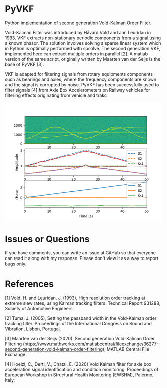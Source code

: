 # PyVKF
Python implementation of second generation Vold-Kalman Order Filter.

Vold-Kalman Filter was introduced by Håvard Vold and Jan Leuridan in 1993. VKF extracts non-stationary periodic components from a signal using a known phasor. The solution involves solving a sparse linear system which in Python is optimally performed with spsolve. The second generation VKF, implemented here can extract multiple orders in parallel [2]. A matlab version of the same script, originally written by Maarten van der Seijs is the base of PyVKF [3].

VKF is adapted for filtering signals from rotary equipments components such as bearings and axles, where the frequency components are known and the signal is corrupted by noise. PyVKF has been successfully used to filter signals [4] from Axle Box Accelerometers on Railway vehicles for filtering effects originating from vehicle and trakc

![alt text](https://github.com/CyprienHoelzl/PyVKF/blob/master/VKF_Example.png)
# Issues or Questions
If you have comments, you can write an issue at GitHub so that everyone can read it along with my response. Please don't view it as a way to report bugs only. 

# References
[1] Vold, H. and Leuridan, J. (1993), High resolution order tracking at extreme slew rates, using Kalman tracking filters. Technical Report 931288, Society of Automotive Engineers.

[2] Tuma, J. (2005), Setting the passband width in the Vold-Kalman order tracking filter. Proceedings of the International Congress on Sound and Vibration, Lisbon, Portugal.

[3] Maarten van der Seijs (2020). Second generation Vold-Kalman Order Filtering (https://www.mathworks.com/matlabcentral/fileexchange/36277-second-generation-vold-kalman-order-filtering), MATLAB Central File Exchange

[4] Hoelzl, C., Derti, V., Chatzi, E. (2020) Vold Kalman filter for axle box acceleration signal identification and condition monitoring. Proceedings of European Workshop in Structural Health Monitoring (EWSHM), Palermo, Italy.
